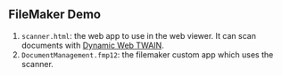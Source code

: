 ## FileMaker Demo

1. `scanner.html`: the web app to use in the web viewer. It can scan documents with [Dynamic Web TWAIN](https://www.dynamsoft.com/web-twain/overview/).
2. `DocumentManagement.fmp12`: the filemaker custom app which uses the scanner.

